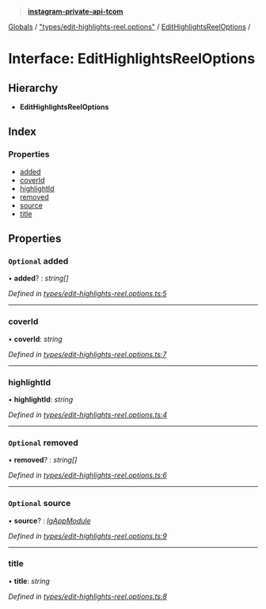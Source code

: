> **[instagram-private-api-tcom](../README.md)**

[Globals](../README.md) / ["types/edit-highlights-reel.options"](../modules/_types_edit_highlights_reel_options_.md) / [EditHighlightsReelOptions](_types_edit_highlights_reel_options_.edithighlightsreeloptions.md) /

# Interface: EditHighlightsReelOptions

## Hierarchy

* **EditHighlightsReelOptions**

## Index

### Properties

* [added](_types_edit_highlights_reel_options_.edithighlightsreeloptions.md#optional-added)
* [coverId](_types_edit_highlights_reel_options_.edithighlightsreeloptions.md#coverid)
* [highlightId](_types_edit_highlights_reel_options_.edithighlightsreeloptions.md#highlightid)
* [removed](_types_edit_highlights_reel_options_.edithighlightsreeloptions.md#optional-removed)
* [source](_types_edit_highlights_reel_options_.edithighlightsreeloptions.md#optional-source)
* [title](_types_edit_highlights_reel_options_.edithighlightsreeloptions.md#title)

## Properties

### `Optional` added

• **added**? : *string[]*

*Defined in [types/edit-highlights-reel.options.ts:5](https://github.com/cuonglnhust/instagram-private-api-tcom/blob/3e16058/src/types/edit-highlights-reel.options.ts#L5)*

___

###  coverId

• **coverId**: *string*

*Defined in [types/edit-highlights-reel.options.ts:7](https://github.com/cuonglnhust/instagram-private-api-tcom/blob/3e16058/src/types/edit-highlights-reel.options.ts#L7)*

___

###  highlightId

• **highlightId**: *string*

*Defined in [types/edit-highlights-reel.options.ts:4](https://github.com/cuonglnhust/instagram-private-api-tcom/blob/3e16058/src/types/edit-highlights-reel.options.ts#L4)*

___

### `Optional` removed

• **removed**? : *string[]*

*Defined in [types/edit-highlights-reel.options.ts:6](https://github.com/cuonglnhust/instagram-private-api-tcom/blob/3e16058/src/types/edit-highlights-reel.options.ts#L6)*

___

### `Optional` source

• **source**? : *[IgAppModule](../modules/_types_common_types_.md#igappmodule)*

*Defined in [types/edit-highlights-reel.options.ts:9](https://github.com/cuonglnhust/instagram-private-api-tcom/blob/3e16058/src/types/edit-highlights-reel.options.ts#L9)*

___

###  title

• **title**: *string*

*Defined in [types/edit-highlights-reel.options.ts:8](https://github.com/cuonglnhust/instagram-private-api-tcom/blob/3e16058/src/types/edit-highlights-reel.options.ts#L8)*